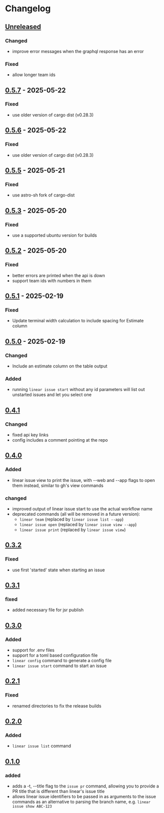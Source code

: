 # Changelog

## [Unreleased]

### Changed

- improve error messages when the graphql response has an error

### Fixed

- allow longer team ids

## [0.5.7] - 2025-05-22

### Fixed

- use older version of cargo dist (v0.28.3)

## [0.5.6] - 2025-05-22

### Fixed

- use older version of cargo dist (v0.28.3)

## [0.5.5] - 2025-05-21

### Fixed

- use astro-sh fork of cargo-dist

## [0.5.3] - 2025-05-20

### Fixed

- use a supported ubuntu version for builds

## [0.5.2] - 2025-05-20

### Fixed

- better errors are printed when the api is down
- support team ids with numbers in them

## [0.5.1] - 2025-02-19

### Fixed

- Update terminal width calculation to include spacing for Estimate column

## [0.5.0] - 2025-02-19

### Changed

- Include an estimate column on the table output

### Added

- running `linear issue start` without any id parameters will list out unstarted
  issues and let you select one

## [0.4.1]

### Changed

- fixed api key links
- config includes a comment pointing at the repo

## [0.4.0]

### Added

- linear issue view to print the issue, with --web and --app flags to open them
  instead, similar to gh's view commands

### changed

- improved output of linear issue start to use the actual workflow name
- deprecated commands (all will be removed in a future version):
  - `linear team` (replaced by `linear issue list --app`)
  - `linear issue open` (replaced by `linear issue view --app`)
  - `linear issue print` (replaced by `linear issue view`)

## [0.3.2]

### Fixed

- use first 'started' state when starting an issue

## [0.3.1]

### fixed

- added necessary file for jsr publish

## [0.3.0]

### Added

- support for .env files
- support for a toml based configuration file
- `linear config` command to generate a config file
- `linear issue start` command to start an issue

## [0.2.1]

### Fixed

- renamed directories to fix the release builds

## [0.2.0]

### Added

- `linear issue list` command

## [0.1.0]

### added

- adds a -t, --title flag to the `issue pr` command, allowing you to provide a
  PR title that is different than linear's issue title
- allows linear issue identifiers to be passed in as arguments to the issue
  commands as an alternative to parsing the branch name, e.g.
  `linear issue show ABC-123`

[Unreleased]: https://github.com/schpet/linear-cli/compare/v0.5.7...HEAD
[0.5.7]: https://github.com/schpet/linear-cli/compare/v0.5.6...v0.5.7
[0.5.6]: https://github.com/schpet/linear-cli/compare/v0.5.5...v0.5.6
[0.5.5]: https://github.com/schpet/linear-cli/compare/v0.5.3...v0.5.5
[0.5.3]: https://github.com/schpet/linear-cli/compare/v0.5.2...v0.5.3
[0.5.2]: https://github.com/schpet/linear-cli/compare/v0.5.1...v0.5.2
[0.5.1]: https://github.com/schpet/linear-cli/compare/v0.5.0...v0.5.1
[0.5.0]: https://github.com/schpet/linear-cli/compare/v0.4.1...v0.5.0
[0.4.1]: https://github.com/schpet/linear-cli/compare/v0.4.0...v0.4.1
[0.4.0]: https://github.com/schpet/linear-cli/compare/v0.3.2...v0.4.0
[0.3.2]: https://github.com/schpet/linear-cli/compare/v0.3.1...v0.3.2
[0.3.1]: https://github.com/schpet/linear-cli/compare/v0.3.0...v0.3.1
[0.3.0]: https://github.com/schpet/linear-cli/compare/v0.2.1...v0.3.0
[0.2.1]: https://github.com/schpet/linear-cli/compare/v0.2.0...v0.2.1
[0.2.0]: https://github.com/schpet/linear-cli/compare/v0.1.0...v0.2.0
[0.1.0]: https://github.com/schpet/linear-cli/releases/tag/v0.1.0
